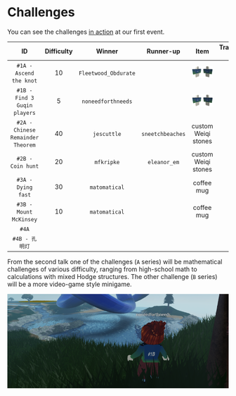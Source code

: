 # Challenges

You can see the challenges [in action](https://youtu.be/xNqGxgiP0Cc?t=1440) at our first event.

| ID | Difficulty | Winner | Runner-up | Item | Transaction ID |
| :-----------: | :-----: | :------: | :-----: | :-----: | :--------------: |
| `#1A - Ascend the knot` | 10 | `Fleetwood_Obdurate` | | ![](prize1a.png) | |
| `#1B - Find 3 Guqin players` | 5 | `noneedforthneeds` | | ![](prize1b.png) | |
| `#2A - Chinese Remainder Theorem` | 40 | `jescuttle` | `sneetchbeaches` | custom Weiqi stones | |
| `#2B - Coin hunt` | 20 | `mfkripke` | `eleanor_em` | custom Weiqi stones | |
| `#3A - Dying fast` | 30 | `matomatical` | | coffee mug | |
| `#3B - Mount McKinsey` | 10 | `matomatical` | | coffee mug | |
| `#4A` | | | | | |
| `#4B - 孔明灯` | | | | | |

From the second talk one of the challenges (`A` series) will be mathematical challenges of various difficulty, ranging from high-school math to calculations with mixed Hodge structures. The other challenge (`B` series) will be a more video-game style minigame.

<p align="center">
  <img src="winner.png">
</p>
